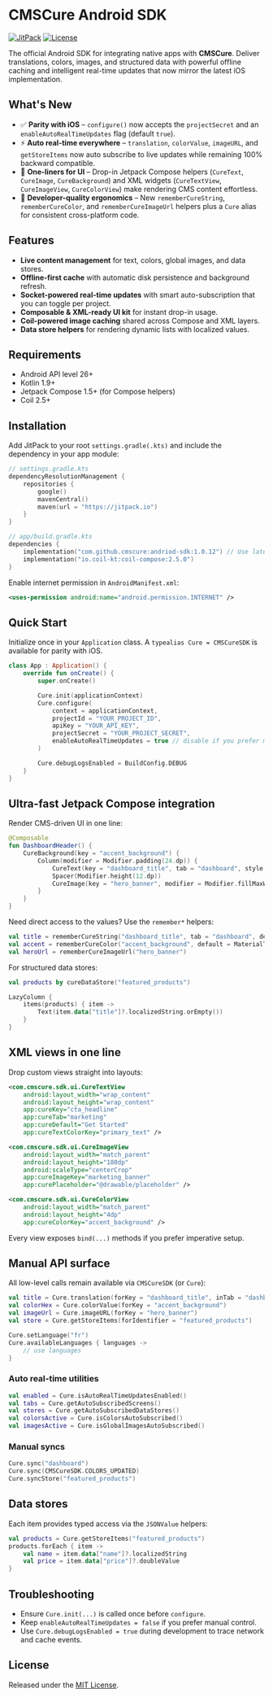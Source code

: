 # CMSCure Android SDK

[![JitPack](https://jitpack.io/v/cmscure/andriod-sdk.svg)](https://jitpack.io/#cmscure/andriod-sdk)
[![License](https://img.shields.io/badge/License-MIT-blue.svg)](LICENSE.md)

The official Android SDK for integrating native apps with **CMSCure**. Deliver translations, colors, images, and structured data with powerful offline caching and intelligent real-time updates that now mirror the latest iOS implementation.

## What's New

- ✅ **Parity with iOS** – `configure()` now accepts the `projectSecret` and an `enableAutoRealTimeUpdates` flag (default `true`).
- ⚡ **Auto real-time everywhere** – `translation`, `colorValue`, `imageURL`, and `getStoreItems` now auto subscribe to live updates while remaining 100% backward compatible.
- 🎯 **One-liners for UI** – Drop-in Jetpack Compose helpers (`CureText`, `CureImage`, `CureBackground`) and XML widgets (`CureTextView`, `CureImageView`, `CureColorView`) make rendering CMS content effortless.
- 🧩 **Developer-quality ergonomics** – New `rememberCureString`, `rememberCureColor`, and `rememberCureImageUrl` helpers plus a `Cure` alias for consistent cross-platform code.

## Features

- **Live content management** for text, colors, global images, and data stores.
- **Offline-first cache** with automatic disk persistence and background refresh.
- **Socket-powered real-time updates** with smart auto-subscription that you can toggle per project.
- **Composable & XML-ready UI kit** for instant drop-in usage.
- **Coil-powered image caching** shared across Compose and XML layers.
- **Data store helpers** for rendering dynamic lists with localized values.

## Requirements

- Android API level 26+
- Kotlin 1.9+
- Jetpack Compose 1.5+ (for Compose helpers)
- Coil 2.5+

## Installation

Add JitPack to your root `settings.gradle(.kts)` and include the dependency in your app module:

```kotlin
// settings.gradle.kts
dependencyResolutionManagement {
    repositories {
        google()
        mavenCentral()
        maven(url = "https://jitpack.io")
    }
}

// app/build.gradle.kts
dependencies {
    implementation("com.github.cmscure:andriod-sdk:1.0.12") // Use latest tag
    implementation("io.coil-kt:coil-compose:2.5.0")
}
```

Enable internet permission in `AndroidManifest.xml`:

```xml
<uses-permission android:name="android.permission.INTERNET" />
```

## Quick Start

Initialize once in your `Application` class. A `typealias Cure = CMSCureSDK` is available for parity with iOS.

```kotlin
class App : Application() {
    override fun onCreate() {
        super.onCreate()

        Cure.init(applicationContext)
        Cure.configure(
            context = applicationContext,
            projectId = "YOUR_PROJECT_ID",
            apiKey = "YOUR_API_KEY",
            projectSecret = "YOUR_PROJECT_SECRET",
            enableAutoRealTimeUpdates = true // disable if you prefer manual subscriptions
        )

        Cure.debugLogsEnabled = BuildConfig.DEBUG
    }
}
```

## Ultra-fast Jetpack Compose integration

Render CMS-driven UI in one line:

```kotlin
@Composable
fun DashboardHeader() {
    CureBackground(key = "accent_background") {
        Column(modifier = Modifier.padding(24.dp)) {
            CureText(key = "dashboard_title", tab = "dashboard", style = MaterialTheme.typography.headlineMedium)
            Spacer(Modifier.height(12.dp))
            CureImage(key = "hero_banner", modifier = Modifier.fillMaxWidth(), contentScale = ContentScale.Crop)
        }
    }
}
```

Need direct access to the values? Use the `remember*` helpers:

```kotlin
val title = rememberCureString("dashboard_title", tab = "dashboard", default = "Dashboard")
val accent = rememberCureColor("accent_background", default = MaterialTheme.colorScheme.primary)
val heroUrl = rememberCureImageUrl("hero_banner")
```

For structured data stores:

```kotlin
val products by cureDataStore("featured_products")

LazyColumn {
    items(products) { item ->
        Text(item.data["title"]?.localizedString.orEmpty())
    }
}
```

## XML views in one line

Drop custom views straight into layouts:

```xml
<com.cmscure.sdk.ui.CureTextView
    android:layout_width="wrap_content"
    android:layout_height="wrap_content"
    app:cureKey="cta_headline"
    app:cureTab="marketing"
    app:cureDefault="Get Started"
    app:cureTextColorKey="primary_text" />

<com.cmscure.sdk.ui.CureImageView
    android:layout_width="match_parent"
    android:layout_height="180dp"
    android:scaleType="centerCrop"
    app:cureImageKey="marketing_banner"
    app:curePlaceholder="@drawable/placeholder" />

<com.cmscure.sdk.ui.CureColorView
    android:layout_width="match_parent"
    android:layout_height="4dp"
    app:cureColorKey="accent_background" />
```

Every view exposes `bind(...)` methods if you prefer imperative setup.

## Manual API surface

All low-level calls remain available via `CMSCureSDK` (or `Cure`):

```kotlin
val title = Cure.translation(forKey = "dashboard_title", inTab = "dashboard")
val colorHex = Cure.colorValue(forKey = "accent_background")
val imageUrl = Cure.imageURL(forKey = "hero_banner")
val store = Cure.getStoreItems(forIdentifier = "featured_products")

Cure.setLanguage("fr")
Cure.availableLanguages { languages ->
    // use languages
}
```

### Auto real-time utilities

```kotlin
val enabled = Cure.isAutoRealTimeUpdatesEnabled()
val tabs = Cure.getAutoSubscribedScreens()
val stores = Cure.getAutoSubscribedDataStores()
val colorsActive = Cure.isColorsAutoSubscribed()
val imagesActive = Cure.isGlobalImagesAutoSubscribed()
```

### Manual syncs

```kotlin
Cure.sync("dashboard")
Cure.sync(CMSCureSDK.COLORS_UPDATED)
Cure.syncStore("featured_products")
```

## Data stores

Each item provides typed access via the `JSONValue` helpers:

```kotlin
val products = Cure.getStoreItems("featured_products")
products.forEach { item ->
    val name = item.data["name"]?.localizedString
    val price = item.data["price"]?.doubleValue
}
```

## Troubleshooting

- Ensure `Cure.init(...)` is called once before `configure`.
- Keep `enableAutoRealTimeUpdates = false` if you prefer manual control.
- Use `Cure.debugLogsEnabled = true` during development to trace network and cache events.

## License

Released under the [MIT License](LICENSE.md).
